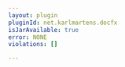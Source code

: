 ```yaml
---
layout: plugin
pluginId: net.karlmartens.docfx
isJarAvailable: true
error: NONE
violations: []

---
```

